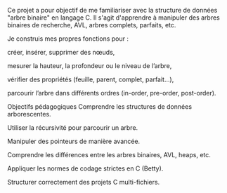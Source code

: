 Ce projet a pour objectif de me familiariser avec la structure de données "arbre binaire" en langage C.
Il s'agit d'apprendre à manipuler des arbres binaires de recherche, AVL, arbres complets, parfaits, etc.

Je construis mes propres fonctions pour :

créer, insérer, supprimer des nœuds,

mesurer la hauteur, la profondeur ou le niveau de l’arbre,

vérifier des propriétés (feuille, parent, complet, parfait…),

parcourir l’arbre dans différents ordres (in-order, pre-order, post-order).

 Objectifs pédagogiques
Comprendre les structures de données arborescentes.

Utiliser la récursivité pour parcourir un arbre.

Manipuler des pointeurs de manière avancée.

Comprendre les différences entre les arbres binaires, AVL, heaps, etc.

Appliquer les normes de codage strictes en C (Betty).

Structurer correctement des projets C multi-fichiers.
